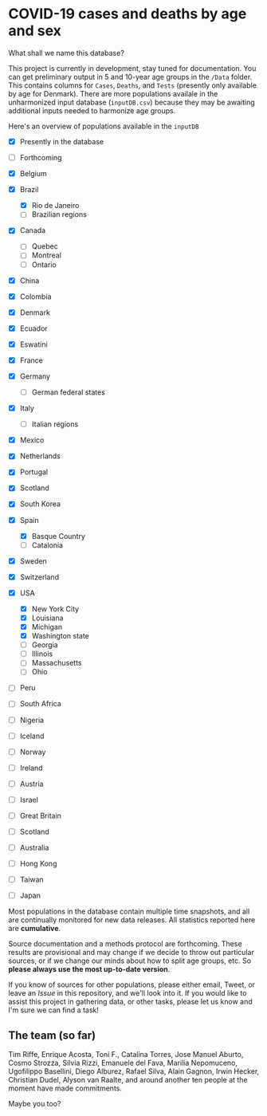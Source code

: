 # COVID-19 cases and deaths by age and sex

What shall we name this database?

This project is currently in development, stay tuned for documentation. You can get preliminary output in 5 and 10-year age groups in the `/Data` folder. This contains columns for `Cases`, `Deaths`, and `Tests` (presently only available by age for Denmark). There are more populations availale in the unharmonized input database (`inputDB.csv`) because they may be awaiting additional inputs needed to harmonize age groups.

Here's an overview of populations available in the `inputDB` 
- [x] Presently in the database
- [ ] Forthcoming


- [x] Belgium 
- [x] Brazil    
  - [x] Rio de Janeiro
  - [ ] Brazilian regions
- [x] Canada  
  - [ ] Quebec
  - [ ] Montreal
  - [ ] Ontario
- [x] China       
- [x] Colombia    
- [x] Denmark    
- [x] Ecuador     
- [x] Eswatini    
- [x] France     
- [x] Germany   
  - [ ] German federal states
- [x] Italy     
  - [ ] Italian regions
- [x] Mexico     
- [x] Netherlands 
- [x] Portugal   
- [x] Scotland   
- [x] South Korea  
- [x] Spain  
  - [x] Basque Country
  - [ ] Catalonia
- [x] Sweden     
- [x] Switzerland
- [x] USA 
  - [x] New York City
  - [x] Louisiana
  - [x] Michigan
  - [x] Washington state
  - [ ] Georgia
  - [ ] Illinois
  - [ ] Massachusetts
  - [ ] Ohio
- [ ] Peru
- [ ] South Africa
- [ ] Nigeria
- [ ] Iceland
- [ ] Norway
- [ ] Ireland
- [ ] Austria
- [ ] Israel
- [ ] Great Britain
- [ ] Scotland
- [ ] Australia
- [ ] Hong Kong
- [ ] Taiwan
- [ ] Japan


Most populations in the database contain multiple time snapshots, and all are continually monitored for new data releases.  All statistics reported here are **cumulative**. 

Source documentation and a methods protocol are forthcoming. These results are provisional and may change if we decide to throw out particular sources, or if we change our minds about how to split age groups, etc. So **please always use the most up-to-date version**.

If you know of sources for other populations, please either email, Tweet, or leave an *Issue* in this repository, and we'll look into it. If you would like to assist this project in gathering data, or other tasks, please let us know and I'm sure we can find a task!

## The team (so far)
Tim Riffe, Enrique Acosta, Toni F., Catalina Torres, Jose Manuel Aburto, Cosmo Strozza, Silvia Rizzi, Emanuele del Fava, Marilia Nepomuceno, Ugofilippo Basellini, Diego Alburez, Rafael Silva, Alain Gagnon, Irwin Hecker, Christian Dudel, Alyson van Raalte, and around another ten people at the moment have made commitments. 

Maybe you too?





